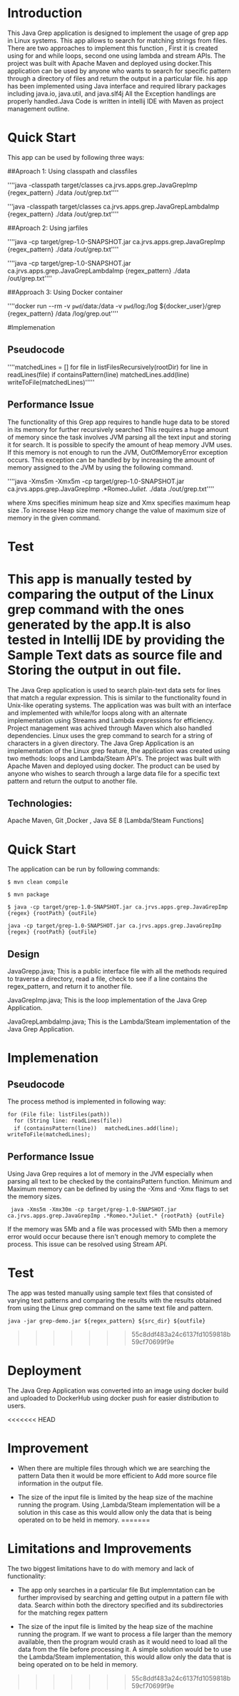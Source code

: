 # Introduction


This Java Grep application is designed to implement the usage of grep app in Linux systems. This app allows to search for matching strings from files. There are two approaches to implement this function , First it is created using for and while loops, second one  using lambda and stream APIs.
The project was built with Apache Maven and deployed using docker.This application can be used by anyone who wants to search for specific pattern through a directory of files and return the output  in a particular file.
his app has been implemented using Java interface and required library packages including java.io, java.util, and java.slf4j
All the Exception handlings are properly handled.Java Code is written in intellij IDE with Maven as project management outline.

# Quick Start

This app can be used by following three ways:

##Aproach 1: Using classpath and classfiles

''''java -classpath target/classes ca.jrvs.apps.grep.JavaGrepImp {regex_pattern} ./data /out/grep.txt''''

'''java -classpath target/classes ca.jrvs.apps.grep.JavaGrepLambdaImp {regex_pattern} ./data /out/grep.txt''''

##Aproach 2: Using jarfiles

''''java -cp target/grep-1.0-SNAPSHOT.jar ca.jrvs.apps.grep.JavaGrepImp {regex_pattern} ./data /out/grep.txt''''

''''java -cp target/grep-1.0-SNAPSHOT.jar ca.jrvs.apps.grep.JavaGrepLambdaImp {regex_pattern} ./data /out/grep.txt''''

##Approach 3: Using Docker container

''''docker run --rm -v `pwd`/data:/data -v `pwd`/log:/log ${docker_user}/grep {regex_pattern} /data /log/grep.out''''

#Implemenation
## Pseudocode

''''matchedLines = []
for file in listFilesRecursively(rootDir)
for line in readLines(file)
if containsPattern(line)
matchedLines.add(line)
writeToFile(matchedLines)'''''

## Performance Issue

The functionality of this Grep app requires to handle huge data to be stored in its memory for further recursively searched 
This requires a huge amount of memory since the task involves JVM parsing all the text input and storing it for search. It is possible to specify the amount of heap memory JVM uses. If this memory is not enough to run the JVM, OutOfMemoryError exception occurs.
This exception can be handled by by increasing the amount of memory assigned to the JVM by using the following command.

''''java -Xms5m -Xmx5m -cp target/grep-1.0-SNAPSHOT.jar ca.jrvs.apps.grep.JavaGrepImp .*Romeo.*Juliet.* ./data ./out/grep.txt''''

where Xms specifies minimum heap size and Xmx specifies maximum heap size .To increase Heap size memory change the value of maximum size of memory in the given command.

# Test

This app is manually tested by comparing the output of the Linux grep command with the ones generated by the app.It is also tested in Intellij IDE by providing the Sample Text dats as source file and Storing the output in out file.
=======
The Java Grep application is used to search plain-text data sets for lines that match a regular expression. This is similar to the functionality found in Unix-like operating systems. The application was was built with an interface and implemented with while/for loops along with an alternate implementation using Streams and Lambda expressions for efficiency. Project management was achived through Maven which also handled dependencies.
Linux uses the grep command to search for a string of characters in a given directory. The Java Grep Application is an implementation of the Linux grep feature, the application was created using two methods: loops and Lambda/Steam API's. The project was built with Apache Maven and deployed using docker.
The product can be used by anyone who wishes to search through a large data file for a specific text pattern and return the output to another file.

## Technologies:

Apache Maven, Git ,Docker , Java SE 8 [Lambda/Steam Functions] 

# Quick Start

The application can be run by following commands:

 ````$ mvn clean compile ````

```` $ mvn package  ````

```` $ java -cp target/grep-1.0-SNAPSHOT.jar ca.jrvs.apps.grep.JavaGrepImp {regex} {rootPath} {outFile} ````   

```` java -cp target/grep-1.0-SNAPSHOT.jar ca.jrvs.apps.grep.JavaGrepImp {regex} {rootPath} {outFile} ````

## Design

JavaGrepp.java; This is a public interface file with all the methods required to traverse a directory, read a file, check to see if a line contains the regex_pattern, and return it to another file.

JavaGrepImp.java; This is the loop implementation of the Java Grep Application.

JavaGrepLambdaImp.java; This is the Lambda/Steam implementation of the Java Grep Application.

# Implemenation

## Pseudocode

The process method is implemented in following way:

``` for (File file: listFiles(path)) ```  
```   for (String line: readLines(file)) ```  
````   if (containsPattern(line)) ````
````   matchedLines.add(line); ```` 
 ```   writeToFile(matchedLines); ```

## Performance Issue

Using Java Grep requires a lot of memory in the JVM especially when parsing all text to be checked by the containsPattern function. Minimum and Maximum memory can be defined by using the -Xms and -Xmx flags to set the memory sizes.

```` java -Xms5m -Xmx30m -cp target/grep-1.0-SNAPSHOT.jar ca.jrvs.apps.grep.JavaGrepImp .*Romeo.*Juliet.* {rootPath} {outFile}````

If the memory was 5Mb and a file was processed with 5Mb then a memory error would occur because there isn't enough memory to complete the process.
This issue can be resolved using Stream API.

# Test

The app was tested manually using sample text files that consisted of varying text patterns and comparing the results with the results obtained from using the Linux grep command on the same text file and pattern.

```` java -jar grep-demo.jar ${regex_pattern} ${src_dir} ${outfile} ````
>>>>>>> 55c8ddf483a24c6137fd1059818b59cf70699f9e

# Deployment

The Java Grep Application was converted into an image using docker build and uploaded to DockerHub using docker push for easier distribution to users.

<<<<<<< HEAD
# Improvement
 
- When there are multiple files through which we are searching the pattern Data then it would be more efficient to Add more source file information in the output file.

- The size of the input file is limited by the heap size of the machine running the program. Using ,Lambda/Steam implementation will be a solution in this case as this would allow only the data that is being operated on to be held in memory.
=======
# Limitations and Improvements
The two biggest limitations have to do with memory and lack of functionality:

- The app only searches in a particular file But implemntation can be further improvised by searching and getting output in a pattern file with data.
Search within both the directory specified and its subdirectories for the matching regex pattern

- The size of the input file is limited by the heap size of the machine running the program. If we want to process a file larger than the memory available, then the program would crash as it would need to load all the data from the file before processing it.
A simple solution would be to use the Lambda/Steam implementation, this would allow only the data that is being operated on to be held in memory.
>>>>>>> 55c8ddf483a24c6137fd1059818b59cf70699f9e
